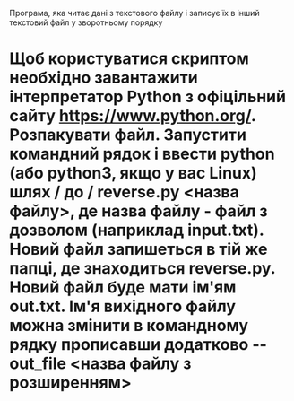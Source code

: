 Програма, яка читає дані з текстового файлу і записує їх в інший текстовий файл у зворотньому порядку
# Щоб користуватися скриптом необхідно завантажити інтерпретатор Python з офіцільний сайту https://www.python.org/. Розпакувати файл. Запустити командний рядок і ввести python (або python3, якщо у вас Linux) шлях / до / reverse.py <назва файлу>, де назва файлу - файл з дозволом (наприклад input.txt). Новий файл запишеться в тій же папці, де знаходиться reverse.py. Новий файл буде мати ім'ям out.txt. Ім'я вихідного файлу можна змінити в командному рядку прописавши додатково --out_file <назва файлу з розширенням>
